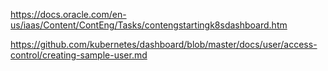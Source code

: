 https://docs.oracle.com/en-us/iaas/Content/ContEng/Tasks/contengstartingk8sdashboard.htm

https://github.com/kubernetes/dashboard/blob/master/docs/user/access-control/creating-sample-user.md
